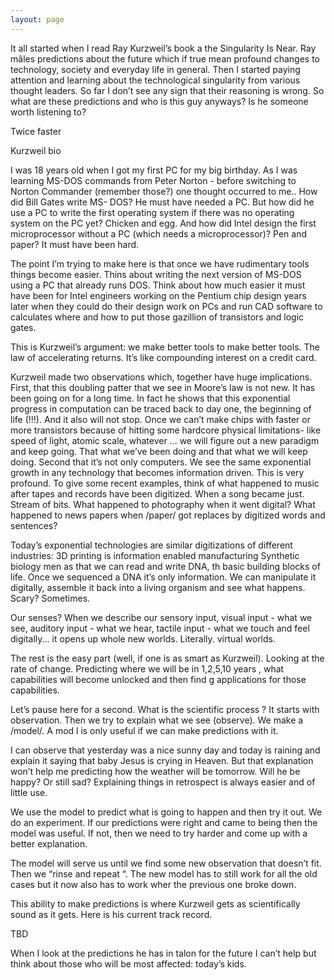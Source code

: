 ```yaml
---
layout: page
---
```


It all started when I read Ray Kurzweil’s book a the Singularity Is Near.
Ray mâles predictions about the future which if true mean profound changes to technology, society and everyday life in general.
Then I started paying attention and learning about the technological singularity from various thought leaders. So far I don’t see any sign that their reasoning is wrong.
So what are these predictions and who is this guy anyways? Is he someone worth listening to?

Twice faster

Kurzweil bio

I was 18 years old when I got my first PC for my big birthday. As I was learning MS-DOS commands  from Peter Norton - before switching to Norton Commander (remember those?) one thought occurred to me.. How did Bill Gates write MS- DOS? He must have needed a PC. But how did he use a PC to write the first operating system if there was no operating system on the PC yet? Chicken and egg.
And how did Intel design the first microprocessor without a PC (which needs a microprocessor)? Pen and paper? It must have been hard.

The point I’m trying to make here is that once we have rudimentary tools things become easier. Thins about writing the next version of MS-DOS using a PC that already runs DOS.
Think about how much easier it must have been for Intel engineers working on the Pentium chip design years later when they could do their design work on PCs and run CAD software to calculates where and how to put those gazillion of transistors and logic gates.

This is Kurzweil’s argument: we make better tools to make better tools.
The law of accelerating returns.
It’s like compounding interest on a credit card.

Kurzweil made two observations which, together have huge implications. First, that this doubling patter that we see in Moore’s law is not new. It has been going on for a long time. In fact he shows that this exponential progress in computation can be traced back to day one, the beginning of life (!!!).
And it also will not stop. Once we can’t make chips with faster or more transistors because of hitting some hardcore physical limitations- like speed of light, atomic scale, whatever ... we will figure out a new paradigm and keep going. That what we’ve been doing and that what we will keep doing.
Second that it’s not only computers. We see the same exponential growth in any technology that becomes information driven.
This is very profound.
To give some recent examples, think of what happened to music after tapes and records have been digitized. When a song became just. Stream of bits.
What happened to photography when it went digital?
What happened to news papers when /paper/ got replaces by digitized words and sentences?

Today’s exponential technologies are similar digitizations of different industries:
3D printing is information enabled manufacturing
Synthetic biology men as that we can read and write DNA, th basic building blocks of life. Once we sequenced a DNA it’s only information. We can manipulate it digitally, assemble it back into a living organism and see what happens. Scary? Sometimes.

Our senses? When we describe our sensory input, visual input - what we see, auditory input - what we hear, tactile input - what we touch and feel digitally... it opens up whole new worlds. Literally. virtual worlds.

The rest is the easy part (well, if one is as smart as Kurzweil). Looking at the rate of change. Predicting where we will be in 1,2,5,10 years , what capabilities will become unlocked and then find g applications for those capabilities.

Let’s pause here for a second.
What is the scientific process ?
It starts with observation. Then we try to explain what we see (observe). We make a /model/.
A mod l is only useful if we can make predictions with it.

I can observe that yesterday was a nice sunny day and today is raining and explain it saying that baby Jesus is crying in Heaven. But that explanation won’t help me predicting how the weather will be tomorrow. Will he be happy? Or still sad?
Explaining things in retrospect is always easier and of little use.

We use the model to predict what is going to happen and then try it out. We do an experiment. If our predictions were right and came to being then the model was useful. If not, then we need to try harder and come up with a better  explanation.

The model will serve us until we find some new observation that doesn’t fit. Then we “rinse and repeat “. The new model has to still work for all the old cases but it now also has to work wher the previous one broke down.

This ability to make predictions is where Kurzweil gets as scientifically sound as it gets. Here is his current track record.

TBD

When I look at the predictions he has in talon for the future I can’t help but think about those who will be most affected: today’s kids.
